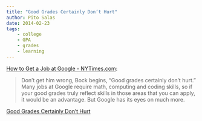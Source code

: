 ```yaml
---
title: "Good Grades Certainly Don’t Hurt"
author: Pito Salas
date: 2014-02-23
tags:
    - college
    - GPA
    - grades
    - learning
---
```




[How to Get a Job at Google - NYTimes.com](<http://nyti.ms/1jTJavh>):

> Don’t get him wrong, Bock begins, “Good grades certainly don’t hurt.” Many
> jobs at Google require math, computing and coding skills, so if your good
> grades truly reflect skills in those areas that you can apply, it would be
> an advantage. But Google has its eyes on much more.


[Good Grades Certainly Don’t Hurt](None)
